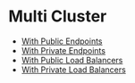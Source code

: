# Multi Cluster

  - [With Public Endpoints](./pub-ep.md)
  - [With Private Endpoints](./pri-ep.md)
  - [With Public Load Balancers](./pub-lb.md)
  - [With Private Load Balancers](./pri-lb.md)